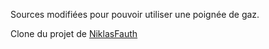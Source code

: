 Sources modifiées pour pouvoir utiliser une poignée de gaz.

Clone du projet de [NiklasFauth](https://github.com/NiklasFauth/hoverboard-firmware-hack)
